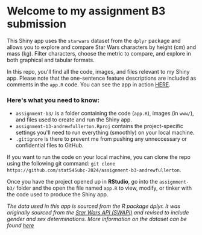# Welcome to my assignment B3 submission
This Shiny app uses the `starwars` dataset from the `dplyr` package and allows you to explore and compare Star Wars characters by height (cm) and mass (kg). Filter characters, choose the metric to compare, and explore in both graphical and tabular formats.

In this repo, you'll find all the code, images, and files relevant to my Shiny app. Please note that the one-sentence feature descriptions are included as comments in the `app.R` code. You can see the app in action [HERE](https://andrewfullerton.shinyapps.io/assignment-b3/).

### Here's what you need to know:
* `assignment-b3/` is a folder containing the code (`app.R`), images (in `www/`), and files used to create and run the Shiny app.
* `assignment-b3-andrewfullerton.Rproj` contains the project-specific settings you'll need to run everything (smoothly) on your local machine.
* `.gitignore` is there to prevent me from pushing any unneccessary or confidential files to GitHub.

If you want to run the code on your local machine, you can clone the repo using the following git command: `git clone https://github.com/stat545ubc-2024/assignment-b3-andrewfullerton`. 

Once you have the project opened up in **RStudio**, go into the `assignment-b3/` folder and the open the file named `app.R` to view, modify, or tinker with the code used to produce the Shiny app. 

*The data used in this app is sourced from the R package dplyr. It was originally sourced from the [Star Wars API (SWAPI)](https://swapi.py4e.com/) and revised to include gender and sex determinations. More information on the dataset can be found [here](https://dplyr.tidyverse.org/reference/starwars.html)*
